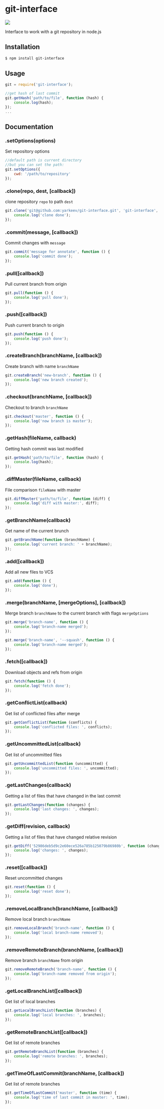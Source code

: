 # git-interface

![](http://s7.postimg.org/tz15stjaj/git_interface.png)

Interface to work with a git repository in node.js

## Installation

```bash
$ npm install git-interface
```

## Usage

```js
git = require('git-interface');

//get hash of last commit
git.getHash('path/to/file', function (hash) {
	console.log(hash);
});
...
```

## Documentation

### .setOptions(options)

Set repository options

```js
//default path is current directory
//but you can set the path:
git.setOptions({
	cwd: '/path/to/repository'
});
```

### .clone(repo, dest, [callback])

clone repository `repo` to path `dest`

```js
git.clone('git@github.com:yarkeev/git-interface.git', 'git-interface', function () {
	console.log('clone done');
});
```

### .commit(message, [callback])

Commit changes with `message`

```js
git.commit('message for annotate', function () {
	console.log('commit done');
});
```

### .pull([callback])

Pull current branch from origin

```js
git.pull(function () {
	console.log('pull done');
});
```

### .push([callback])

Push current branch to origin

```js
git.push(function () {
	console.log('push done');
});
```

### .createBranch(branchName, [callback])

Create branch with name `branchName`

```js
git.createBranch('new-branch', function () {
	console.log('new branch created');
});
```

### .checkout(branchName, [callback])

Checkout to branch `branchName`

```js
git.checkout('master', function () {
	console.log('now branch is master');
});
```

### .getHash(fileName, callback)

Getting hash commit was last modified

```js
git.getHash('path/to/file', function (hash) {
	console.log(hash);
});
```

### .diffMaster(fileName, callback)

File comparison `fileName` with master

```js
git.diffMaster('path/to/file', function (diff) {
	console.log('diff with master:', diff);
});
```

### .getBranchName(callback)

Get name of the current brunch

```js
git.getBranchName(function (branchName) {
	console.log('current branch: ' + branchName);
});
```

### .add([callback])

Add all new files to VCS

```js
git.add(function () {
	console.log('done');
});
```

### .merge(branchName, [mergeOptions], [callback])

Merge branch `branchName` to the current branch with flags `mergeOptions`

```js
git.merge('branch-name', function () {
	console.log('branch-name merged');
});
```
```js
git.merge('branch-name', '--squash', function () {
	console.log('branch-name merged');
});
```

### .fetch([callback])

Download objects and refs from origin

```js
git.fetch(function () {
	console.log('fetch done');
});
```

### .getConflictList(callback)

Get list of conflicted files after merge

```js
git.getConflictList(function (conflicts) {
	console.log('conflicted files: ', conflicts);
});
```

### .getUncommittedList(callback)

Get list of uncommitted files

```js
git.getUncommittedList(function (uncommitted) {
	console.log('uncommitted files: ', uncommitted);
});
```

### .getLastChanges(callback)

Getting a list of files that have changed in the last commit

```js
git.getLastChanges(function (changes) {
	console.log('last changes: ', changes);
});
```

### .getDiff(revision, callback)

Getting a list of files that have changed relative revision

```js
git.getDiff('52986deb5d9c2e60ece526a785b125079b86980b', function (changes) {
	console.log('changes: ', changes);
});
```

### .reset([callback])

Reset uncommitted changes

```js
git.reset(function () {
	console.log('reset done');
});
```

### .removeLocalBranch(branchName, [callback])

Remove local branch `branchName`

```js
git.removeLocalBranch('branch-name', function () {
	console.log('local branch-name removed');
});
```

### .removeRemoteBranch(branchName, [callback])

Remove branch `branchName` from origin

```js
git.removeRemoteBranch('branch-name', function () {
	console.log('branch-name removed from origin');
});
```

### .getLocalBranchList([callback])

Get list of local branches

```js
git.getLocalBranchList(function (branches) {
	console.log('local branches: ', branches);
});
```

### .getRemoteBranchList([callback])

Get list of remote branches

```js
git.getRemoteBranchList(function (branches) {
	console.log('remote branches: ', branches);
});
```

### .getTimeOfLastCommit(branchName, [callback])

Get list of remote branches

```js
git.getTimeOfLastCommit('master', function (time) {
	console.log('time of last commit in master: ', time);
});
```
